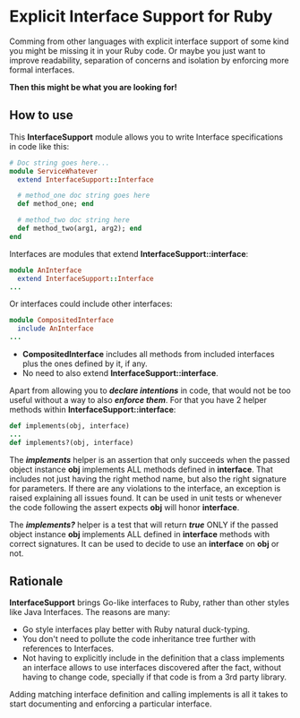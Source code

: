 # Explicit Interface Support for Ruby

Comming from other languages with explicit interface support of some kind you might be missing it in your Ruby code. Or maybe you just want to improve readability, separation of concerns and isolation by enforcing more formal interfaces.

**Then this might be what you are looking for!**

## How to use

This **InterfaceSupport** module allows you to write Interface specifications in code like this:

```ruby
# Doc string goes here...
module ServiceWhatever
  extend InterfaceSupport::Interface

  # method_one doc string goes here
  def method_one; end

  # method_two doc string here
  def method_two(arg1, arg2); end
end
```

Interfaces are modules that extend **InterfaceSupport::interface**:
```ruby
module AnInterface
  extend InterfaceSupport::Interface
...
```

Or interfaces could include other interfaces:
```ruby
module CompositedInterface
  include AnInterface
...
```
* **CompositedInterface** includes all methods from included interfaces plus the ones defined by it, if any.
* No need to also extend **InterfaceSupport::interface**.

Apart from allowing you to ***declare intentions*** in code, that would not be too useful without a way to also ***enforce them***. For that you have 2 helper methods within **InterfaceSupport::interface**:

```ruby
def implements(obj, interface)
...
def implements?(obj, interface)
```
The ***implements*** helper is an assertion that only succeeds when the passed object instance **obj** implements ALL methods defined in **interface**. That includes not just having the right method name, but also the right signature for parameters. If there are any violations to the interface, an exception is raised explaining all issues found. It can be used in unit tests or whenever the code following the assert expects **obj** will honor **interface**.

The ***implements?*** helper is a test that will return ***true*** ONLY if the passed object instance **obj** implements ALL defined in **interface** methods with correct signatures. It can be used to decide to use an **interface** on **obj** or not.

## Rationale

**InterfaceSupport** brings Go-like interfaces to Ruby, rather than other styles like Java Interfaces. The reasons are many:
* Go style interfaces play better with Ruby natural duck-typing.
* You don't need to pollute the code inheritance tree further with references to Interfaces.
* Not having to explicitly include in the definition that a class implements an interface allows to use interfaces discovered after the fact, without having to change code, specially if that code is from a 3rd party library.

Adding matching interface definition and calling implements is all it takes to start documenting and enforcing a particular interface.
